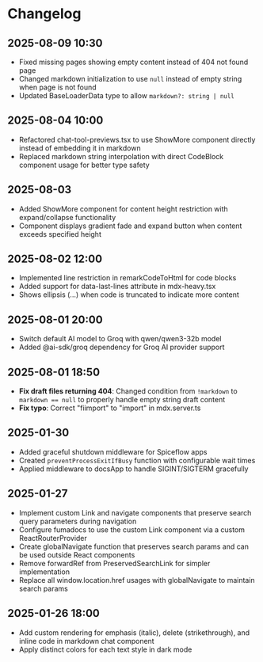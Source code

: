 # Changelog

## 2025-08-09 10:30

- Fixed missing pages showing empty content instead of 404 not found page
- Changed markdown initialization to use `null` instead of empty string when page is not found
- Updated BaseLoaderData type to allow `markdown?: string | null`

## 2025-08-04 10:00

- Refactored chat-tool-previews.tsx to use ShowMore component directly instead of embedding it in markdown
- Replaced markdown string interpolation with direct CodeBlock component usage for better type safety

## 2025-08-03

- Added ShowMore component for content height restriction with expand/collapse functionality
- Component displays gradient fade and expand button when content exceeds specified height

## 2025-08-02 12:00

- Implemented line restriction in remarkCodeToHtml for code blocks
- Added support for data-last-lines attribute in mdx-heavy.tsx
- Shows ellipsis (...) when code is truncated to indicate more content

## 2025-08-01 20:00

- Switch default AI model to Groq with qwen/qwen3-32b model
- Added @ai-sdk/groq dependency for Groq AI provider support

## 2025-08-01 18:50

- **Fix draft files returning 404**: Changed condition from `!markdown` to `markdown == null` to properly handle empty string draft content
- **Fix typo**: Correct "fiimport" to "import" in mdx.server.ts

## 2025-01-30

- Added graceful shutdown middleware for Spiceflow apps
- Created `preventProcessExitIfBusy` function with configurable wait times
- Applied middleware to docsApp to handle SIGINT/SIGTERM gracefully

## 2025-01-27

- Implement custom Link and navigate components that preserve search query parameters during navigation
- Configure fumadocs to use the custom Link component via a custom ReactRouterProvider
- Create globalNavigate function that preserves search params and can be used outside React components
- Remove forwardRef from PreservedSearchLink for simpler implementation
- Replace all window.location.href usages with globalNavigate to maintain search params

## 2025-01-26 18:00

- Add custom rendering for emphasis (italic), delete (strikethrough), and inline code in markdown chat component
- Apply distinct colors for each text style in dark mode
